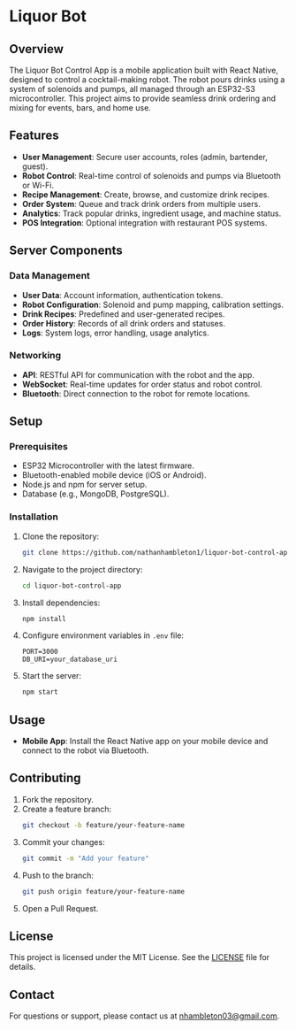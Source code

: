 # Liquor Bot

## Overview
The Liquor Bot Control App is a mobile application built with React Native, designed to control a cocktail-making robot. The robot pours drinks using a system of solenoids and pumps, all managed through an ESP32-S3 microcontroller. This project aims to provide seamless drink ordering and mixing for events, bars, and home use.

## Features
- **User Management**: Secure user accounts, roles (admin, bartender, guest).
- **Robot Control**: Real-time control of solenoids and pumps via Bluetooth or Wi-Fi.
- **Recipe Management**: Create, browse, and customize drink recipes.
- **Order System**: Queue and track drink orders from multiple users.
- **Analytics**: Track popular drinks, ingredient usage, and machine status.
- **POS Integration**: Optional integration with restaurant POS systems.

## Server Components
### Data Management
- **User Data**: Account information, authentication tokens.
- **Robot Configuration**: Solenoid and pump mapping, calibration settings.
- **Drink Recipes**: Predefined and user-generated recipes.
- **Order History**: Records of all drink orders and statuses.
- **Logs**: System logs, error handling, usage analytics.

### Networking
- **API**: RESTful API for communication with the robot and the app.
- **WebSocket**: Real-time updates for order status and robot control.
- **Bluetooth**: Direct connection to the robot for remote locations.

## Setup
### Prerequisites
- ESP32 Microcontroller with the latest firmware.
- Bluetooth-enabled mobile device (iOS or Android).
- Node.js and npm for server setup.
- Database (e.g., MongoDB, PostgreSQL).

### Installation
1. Clone the repository:
    ```bash
    git clone https://github.com/nathanhambleton1/liquor-bot-control-app.git
    ```
2. Navigate to the project directory:
    ```bash
    cd liquor-bot-control-app
    ```
3. Install dependencies:
    ```bash
    npm install
    ```
4. Configure environment variables in `.env` file:
    ```
    PORT=3000
    DB_URI=your_database_uri
    ```
5. Start the server:
    ```bash
    npm start
    ```

## Usage
- **Mobile App**: Install the React Native app on your mobile device and connect to the robot via Bluetooth.

## Contributing
1. Fork the repository.
2. Create a feature branch:
    ```bash
    git checkout -b feature/your-feature-name
    ```
3. Commit your changes:
    ```bash
    git commit -m "Add your feature"
    ```
4. Push to the branch:
    ```bash
    git push origin feature/your-feature-name
    ```
5. Open a Pull Request.

## License
This project is licensed under the MIT License. See the [LICENSE](LICENSE) file for details.

## Contact
For questions or support, please contact us at nhambleton03@gmail.com.

